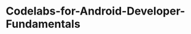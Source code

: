 # Codelabs-for-Android-Developer-Fundamentals

<br Youtube links for each part of the lessons />
<br 1.2 Part A: Your first interactive UI = https://youtu.be/E3jja3191nM />
<br 1.2 Part B: The layout editor = https://youtu.be/uYoPkMFxTVo />
<br 1.2 Part B: The layout editor (Android test) = https://youtu.be/oZfPZWSov00 />
<br 1.3: Text and scrolling views = https://youtu.be/9xrkkDBCYhU />
<br 1.4: Learn to help yourself = https://youtu.be/ooJcWn3POfo />
<br 2.1: Activities and intents = https://youtu.be/O-232h913s0 />
<br 2.2: Activity lifecycle and state = https://youtu.be/qzV_ZIDRO6g />
<br 2.3: Implicit intents = https://youtu.be/6cBWxNh_xHQ />
<br 3.1: The debugger = https://youtu.be/KPUT0B6wAM4 />
<br 3.2: Unit tests = https://youtu.be/Y4OX3h4Mw1A />
<br 3.3: Support libraries = https://youtu.be/cqwPrmE0kg4 />
